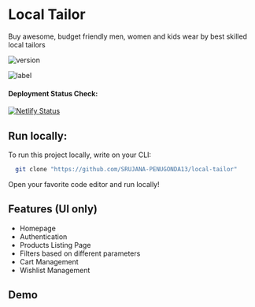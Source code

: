# Local Tailor

Buy awesome, budget friendly men, women and kids wear by best skilled local tailors <br />

![version](https://img.shields.io/badge/version-v1-green)

![label](https://img.shields.io/badge/label-open--source-blue)

#### Deployment Status Check: <br />

[![Netlify Status](https://api.netlify.com/api/v1/badges/8b083945-912e-4f2d-90fd-9f8bcf06aeee/deploy-status)](https://app.netlify.com/sites/local-tailor/deploys)

## Run locally:

To run this project locally, write on your CLI:

```bash
  git clone "https://github.com/SRUJANA-PENUGONDA13/local-tailor"
```

Open your favorite code editor and run locally!

## Features (UI only)

- Homepage
- Authentication
- Products Listing Page
- Filters based on different parameters
- Cart Management
- Wishlist Management

## Demo
